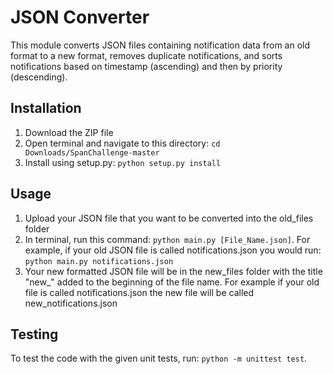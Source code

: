 # JSON Converter

This module converts JSON files containing notification data from an old format to a new format, removes duplicate notifications, and sorts notifications based on timestamp (ascending) and then by priority (descending).

## Installation

1. Download the ZIP file
2. Open terminal and navigate to this directory: `cd Downloads/SpanChallenge-master`
3. Install using setup.py: `python setup.py install`

## Usage

1. Upload your JSON file that you want to be converted into the old_files folder
2. In terminal, run this command: `python main.py [File_Name.json]`. For example, if your old JSON file is called notifications.json you would run:
`python main.py notifications.json`
3. Your new formatted JSON file will be in the new_files folder with the title "new_" added to the beginning of the file name. For example if your old file is called notifications.json the new file will be called new_notifications.json

## Testing

To test the code with the given unit tests, run: `python -m unittest test`.
